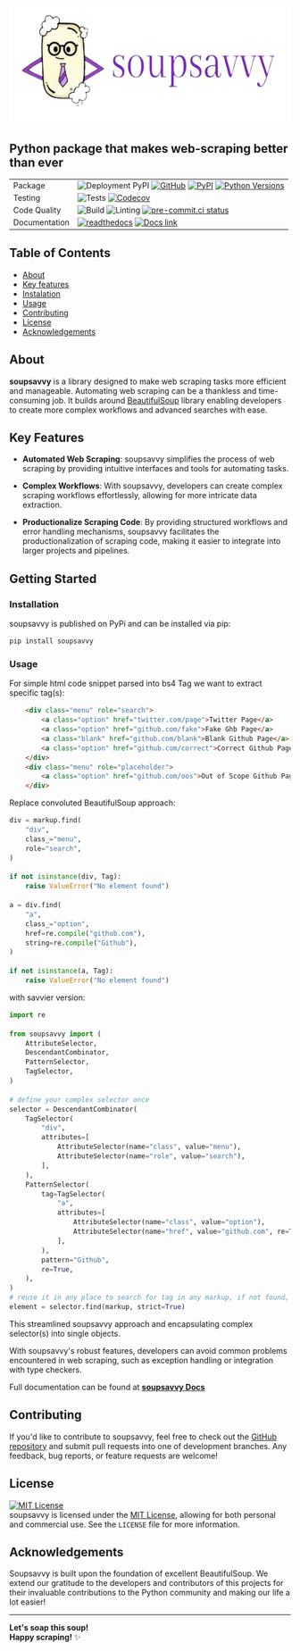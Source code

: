 ![SoupSavvy](https://github.com/sewcio543/soupsavvy/blob/main/resources/logo.png?raw=true)
========

## Python package that makes web-scraping better than ever

| | |
| --- | --- |
| Package | ![Deployment PyPI](https://github.com/sewcio543/soupsavvy/actions/workflows/production_release.yml/badge.svg) [![GitHub](https://img.shields.io/badge/GitHub-sewcio543-181717.svg?style=flat&logo=github)](https://github.com/sewcio543) [![PyPI](https://img.shields.io/pypi/v/soupsavvy?color=orange)](https://pypi.org/project/soupsavvy/) [![Python Versions](https://img.shields.io/pypi/pyversions/soupsavvy)](https://www.python.org/)|
| Testing | ![Tests](https://github.com/sewcio543/soupsavvy/actions/workflows/tests.yml/badge.svg) [![Codecov](https://codecov.io/gh/sewcio543/soupsavvy/graph/badge.svg?token=RZ51VS3QLB)](https://codecov.io/gh/sewcio543/soupsavvy)|
| Code Quality | ![Build](https://github.com/sewcio543/soupsavvy/actions/workflows/build_package.yml/badge.svg) ![Linting](https://github.com/sewcio543/soupsavvy/actions/workflows/linting.yml/badge.svg) [![pre-commit.ci status](https://results.pre-commit.ci/badge/github/sewcio543/soupsavvy/main.svg)](https://results.pre-commit.ci/latest/github/sewcio543/soupsavvy/main)|
| Documentation | [![readthedocs](https://img.shields.io/readthedocs/pip?logo=readthedocs)](https://github.com/sewcio543/soupsavvy/actions/workflows/documentation.yml/badge.svg) [![Docs link](https://img.shields.io/badge/docs-check_out-blue)](https://sewcio543.github.io/soupsavvy/)|

## Table of Contents

- [About](#about)
- [Key features](#key-features)
- [Instalation](#installation)
- [Usage](#usage)
- [Contributing](#contributing)
- [License](#license)
- [Acknowledgements](#acknowledgements)

## About

**soupsavvy** is a library designed to make web scraping tasks more efficient and manageable. Automating web scraping can be a thankless and time-consuming job. It builds around [BeautifulSoup](https://www.crummy.com/software/BeautifulSoup/) library enabling developers to create more complex workflows and advanced searches with ease.

## Key Features

- **Automated Web Scraping**: soupsavvy simplifies the process of web scraping by providing intuitive interfaces and tools for automating tasks.

- **Complex Workflows**: With soupsavvy, developers can create complex scraping workflows effortlessly, allowing for more intricate data extraction.

- **Productionalize Scraping Code**: By providing structured workflows and error handling mechanisms, soupsavvy facilitates the productionalization of scraping code, making it easier to integrate into larger projects and pipelines.

## Getting Started

### Installation

soupsavvy is published on PyPi and can be installed via pip:

```bash
pip install soupsavvy
```

### Usage

For simple html code snippet parsed into bs4 Tag we want to extract specific tag(s):

```html
    <div class="menu" role="search">
        <a class="option" href="twitter.com/page">Twitter Page</a>
        <a class="option" href="github.com/fake">Fake Ghb Page</a>
        <a class="blank" href="github.com/blank">Blank Github Page</a>
        <a class="option" href="github.com/correct">Correct Github Page</a>
    </div>
    <div class="menu" role="placeholder">
        <a class="option" href="github.com/oos">Out of Scope Github Page</a>
    </div>
```

Replace convoluted BeautifulSoup approach:

```python
div = markup.find(
    "div",
    class_="menu",
    role="search",
)

if not isinstance(div, Tag):
    raise ValueError("No element found")

a = div.find(
    "a",
    class_="option",
    href=re.compile("github.com"),
    string=re.compile("Github"),
)

if not isinstance(a, Tag):
    raise ValueError("No element found")
```

with savvier version:

```python
import re

from soupsavvy import (
    AttributeSelector,
    DescendantCombinator,
    PatternSelector,
    TagSelector,
)

# define your complex selector once
selector = DescendantCombinator(
    TagSelector(
        "div",
        attributes=[
            AttributeSelector(name="class", value="menu"),
            AttributeSelector(name="role", value="search"),
        ],
    ),
    PatternSelector(
        tag=TagSelector(
            "a",
            attributes=[
                AttributeSelector(name="class", value="option"),
                AttributeSelector(name="href", value="github.com", re=True),
            ],
        ),
        pattern="Github",
        re=True,
    ),
)
# reuse it in any place to search for tag in any markup, if not found, strict mode raises exception
element = selector.find(markup, strict=True)
```

This streamlined soupsavvy approach and encapsulating complex selector(s) into single objects.

With soupsavvy's robust features, developers can avoid common problems encountered in web scraping, such as exception handling or integration with type checkers.

Full documentation can be found at **[soupsavvy Docs](https://sewcio543.github.io/soupsavvy/)**

## Contributing

If you'd like to contribute to soupsavvy, feel free to check out the [GitHub repository](https://github.com/sewcio543/soupsavvy) and submit pull requests into one of development branches. Any feedback, bug reports, or feature requests are welcome!

## License

[![MIT License](https://img.shields.io/badge/license-MIT-green?style=plastic)](https://choosealicense.com/licenses/mit/)  
soupsavvy is licensed under the [MIT License](https://opensource.org/licenses/MIT), allowing for both personal and commercial use. See the `LICENSE` file for more information.

## Acknowledgements

Soupsavvy is built upon the foundation of excellent BeautifulSoup. We extend our gratitude to the developers and contributors of this projects for their invaluable contributions to the Python community and making our life a lot easier!

-----------------

**Let's soap this soup!**  
**Happy scraping!** ✨
